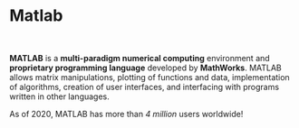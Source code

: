 # Matlab

<br>


**MATLAB**  is a **multi-paradigm numerical computing** environment and **proprietary programming language** developed by **MathWorks**. MATLAB allows matrix manipulations, plotting of functions and data, implementation of algorithms, creation of user interfaces, and interfacing with programs written in other languages.


As of 2020, MATLAB has more than *4 million* users worldwide!